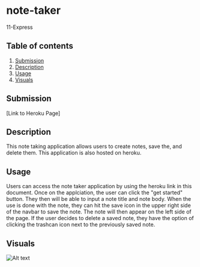 # note-taker
11-Express

  ## Table of contents
  1. [Submission](#submission)
  2. [Description](#description)
  3. [Usage](#usage)
  4. [Visuals](#visuals)

  ## Submission
  [Link to Heroku Page]

  ## Description
  This note taking application allows users to create notes, save the, and delete them. This application is also hosted on heroku. 
 
  ## Usage
  Users can access the note taker application by using the heroku link in this document. Once on the applciation, the user can click the "get started" button. They then will be able to input a note title and note body. When the use is done with the note, they can hit the save icon in the upper right side of the navbar to save the note. The note will then appear on the left side of the page. If the user decides to delete a saved note, they have the option of clicking the trashcan icon next to the previously saved note. 

  ## Visuals

 ![Alt text]()